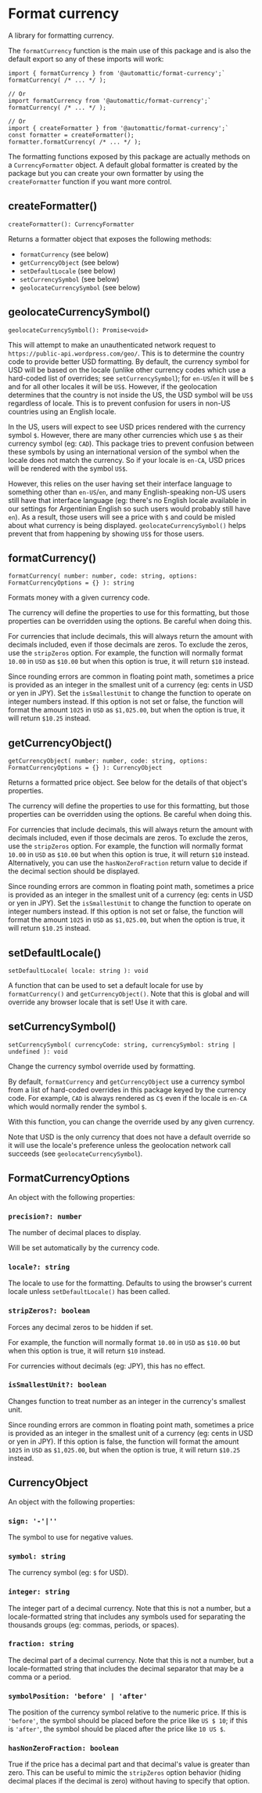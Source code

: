 # Format currency

A library for formatting currency.

The `formatCurrency` function is the main use of this package and is also the default export so any of these imports will work:

```
import { formatCurrency } from '@automattic/format-currency';`
formatCurrency( /* ... */ );

// Or
import formatCurrency from '@automattic/format-currency';`
formatCurrency( /* ... */ );

// Or
import { createFormatter } from '@automattic/format-currency';`
const formatter = createFormatter();
formatter.formatCurrency( /* ... */ );
```

The formatting functions exposed by this package are actually methods on a `CurrencyFormatter` object. A default global formatter is created by the package but you can create your own formatter by using the `createFormatter` function if you want more control.

## createFormatter()

`createFormatter(): CurrencyFormatter`

Returns a formatter object that exposes the following methods:

- `formatCurrency` (see below)
- `getCurrencyObject` (see below)
- `setDefaultLocale` (see below)
- `setCurrencySymbol` (see below)
- `geolocateCurrencySymbol` (see below)

## geolocateCurrencySymbol()

`geolocateCurrencySymbol(): Promise<void>`

This will attempt to make an unauthenticated network request to `https://public-api.wordpress.com/geo/`. This is to determine the country code to provide better USD formatting. By default, the currency symbol for USD will be based on the locale (unlike other currency codes which use a hard-coded list of overrides; see `setCurrencySymbol`); for `en-US`/`en` it will be `$` and for all other locales it will be `US$`. However, if the geolocation determines that the country is not inside the US, the USD symbol will be `US$` regardless of locale. This is to prevent confusion for users in non-US countries using an English locale.

In the US, users will expect to see USD prices rendered with the currency symbol `$`. However, there are many other currencies which use `$` as their currency symbol (eg: `CAD`). This package tries to prevent confusion between these symbols by using an international version of the symbol when the locale does not match the currency. So if your locale is `en-CA`, USD prices will be rendered with the symbol `US$`. 

However, this relies on the user having set their interface language to something other than `en-US`/`en`, and many English-speaking non-US users still have that interface language (eg: there's no English locale available in our settings for Argentinian English so such users would probably still have `en`). As a result, those users will see a price with `$` and could be misled about what currency is being displayed. `geolocateCurrencySymbol()` helps prevent that from happening by showing `US$` for those users.

## formatCurrency()

`formatCurrency( number: number, code: string, options: FormatCurrencyOptions = {} ): string`

Formats money with a given currency code.

The currency will define the properties to use for this formatting, but those properties can be overridden using the options. Be careful when doing this.

For currencies that include decimals, this will always return the amount with decimals included, even if those decimals are zeros. To exclude the zeros, use the `stripZeros` option. For example, the function will normally format `10.00` in `USD` as `$10.00` but when this option is true, it will return `$10` instead.

Since rounding errors are common in floating point math, sometimes a price is provided as an integer in the smallest unit of a currency (eg: cents in USD or yen in JPY). Set the `isSmallestUnit` to change the function to operate on integer numbers instead. If this option is not set or false, the function will format the amount `1025` in `USD` as `$1,025.00`, but when the option is true, it will return `$10.25` instead.

## getCurrencyObject()

`getCurrencyObject( number: number, code: string, options: FormatCurrencyOptions = {} ): CurrencyObject`

Returns a formatted price object. See below for the details of that object's properties.

The currency will define the properties to use for this formatting, but those properties can be overridden using the options. Be careful when doing this.

For currencies that include decimals, this will always return the amount with decimals included, even if those decimals are zeros. To exclude the zeros, use the `stripZeros` option. For example, the function will normally format `10.00` in `USD` as `$10.00` but when this option is true, it will return `$10` instead. Alternatively, you can use the `hasNonZeroFraction` return value to decide if the decimal section should be displayed.

Since rounding errors are common in floating point math, sometimes a price is provided as an integer in the smallest unit of a currency (eg: cents in USD or yen in JPY). Set the `isSmallestUnit` to change the function to operate on integer numbers instead. If this option is not set or false, the function will format the amount `1025` in `USD` as `$1,025.00`, but when the option is true, it will return `$10.25` instead.

## setDefaultLocale()

`setDefaultLocale( locale: string ): void`

A function that can be used to set a default locale for use by `formatCurrency()` and `getCurrencyObject()`. Note that this is global and will override any browser locale that is set! Use it with care.

## setCurrencySymbol()

`setCurrencySymbol( currencyCode: string, currencySymbol: string | undefined ): void`

Change the currency symbol override used by formatting.

By default, `formatCurrency` and `getCurrencyObject` use a currency symbol from a list of hard-coded overrides in this package keyed by the currency code. For example, `CAD` is always rendered as `C$` even if the locale is `en-CA` which would normally render the symbol `$`.

With this function, you can change the override used by any given currency.

Note that USD is the only currency that does not have a default override so it will use the locale's preference unless the geolocation network call succeeds (see `geolocateCurrencySymbol`).

## FormatCurrencyOptions

An object with the following properties:

### `precision?: number`

The number of decimal places to display.

Will be set automatically by the currency code.

### `locale?: string`

The locale to use for the formatting. Defaults to using the browser's current locale unless `setDefaultLocale()` has been called.

### `stripZeros?: boolean`

Forces any decimal zeros to be hidden if set.

For example, the function will normally format `10.00` in `USD` as `$10.00` but when this option is true, it will return `$10` instead.

For currencies without decimals (eg: JPY), this has no effect.

### `isSmallestUnit?: boolean`

Changes function to treat number as an integer in the currency's smallest unit.

Since rounding errors are common in floating point math, sometimes a price is provided as an integer in the smallest unit of a currency (eg: cents in USD or yen in JPY). If this option is false, the function will format the amount `1025` in `USD` as `$1,025.00`, but when the option is true, it will return `$10.25` instead.

## CurrencyObject

An object with the following properties:

### `sign: '-'|''`

The symbol to use for negative values.

### `symbol: string`

The currency symbol (eg: `$` for USD).

### `integer: string`

The integer part of a decimal currency. Note that this is not a number, but a locale-formatted string that includes any symbols used for separating the thousands groups (eg: commas, periods, or spaces).

### `fraction: string`

The decimal part of a decimal currency. Note that this is not a number, but a locale-formatted string that includes the decimal separator that may be a comma or a period.

### `symbolPosition: 'before' | 'after'`

The position of the currency symbol relative to the numeric price. If this is `'before'`, the symbol should be placed before the price like `US $ 10`; if this is `'after'`, the symbol should be placed after the price like `10 US $`.

### `hasNonZeroFraction: boolean`

True if the price has a decimal part and that decimal's value is greater than zero. This can be useful to mimic the `stripZeros` option behavior (hiding decimal places if the decimal is zero) without having to specify that option.
